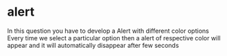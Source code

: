 # alert 

In this question you have to develop a Alert with different color options
Every time we select a particular option then a alert of respective color will appear and it will automatically disappear after few seconds
